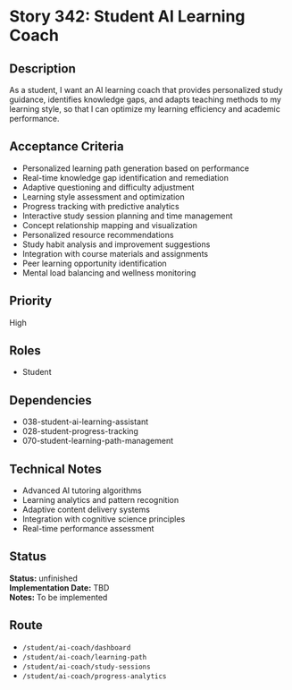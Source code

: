 # Story 342: Student AI Learning Coach

## Description
As a student, I want an AI learning coach that provides personalized study guidance, identifies knowledge gaps, and adapts teaching methods to my learning style, so that I can optimize my learning efficiency and academic performance.

## Acceptance Criteria
- Personalized learning path generation based on performance
- Real-time knowledge gap identification and remediation
- Adaptive questioning and difficulty adjustment
- Learning style assessment and optimization
- Progress tracking with predictive analytics
- Interactive study session planning and time management
- Concept relationship mapping and visualization
- Personalized resource recommendations
- Study habit analysis and improvement suggestions
- Integration with course materials and assignments
- Peer learning opportunity identification
- Mental load balancing and wellness monitoring

## Priority
High

## Roles
- Student

## Dependencies
- 038-student-ai-learning-assistant
- 028-student-progress-tracking
- 070-student-learning-path-management

## Technical Notes
- Advanced AI tutoring algorithms
- Learning analytics and pattern recognition
- Adaptive content delivery systems
- Integration with cognitive science principles
- Real-time performance assessment


## Status
**Status:** unfinished  
**Implementation Date:** TBD  
**Notes:** To be implemented
## Route
- `/student/ai-coach/dashboard`
- `/student/ai-coach/learning-path`
- `/student/ai-coach/study-sessions`
- `/student/ai-coach/progress-analytics`